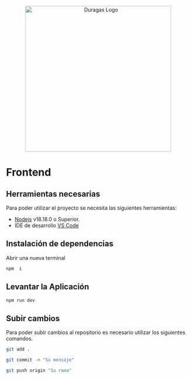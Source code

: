 <p align="center"><a href="#" target="_blank"><img src="https://www.duragas.com.ec/wp-content/uploads/2020/07/duragas_logo.svg" width="400" alt="Duragas Logo"></a></p>

# Frontend

## Herramientas necesarias

Para poder utilizar el proyecto se necesita las siguientes herramientas:

- [Nodejs](https://nodejs.org/es/download/) v18.18.0 o Superior.
- IDE de desarrollo [VS Code](https://code.visualstudio.com/download)

## Instalación de dependencias
Abrir una nueva terminal
```bash
npm  i
```
## Levantar la Aplicación

```bash
npm run dev
```
## Subir cambios

Para poder subir cambios al repositorio es necesario utilizar los siguientes comandos.

```bash
git add .
```

```bash
git commit -m "Su mensaje"
```

```bash
git push origin "Su rama"
```